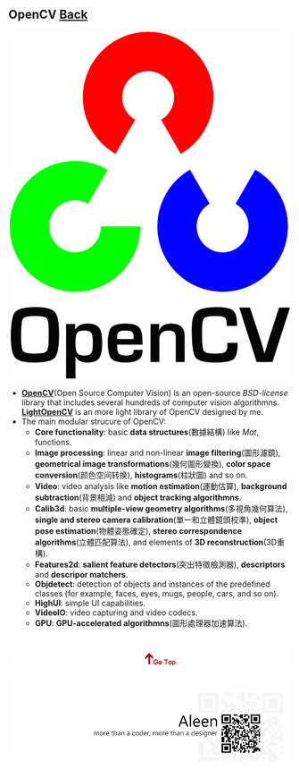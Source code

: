 ## OpenCV	[Back](./../vi.md)

<img src="./logo.png">

- [**OpenCV**](http://opencv.org/)(Open Source Computer Vision) is an open-source *BSD-license* library that includes several hundreds of computer vision algorithmns. [**LightOpenCV**](https://github.com/aleen42/LightOpenCV) is an more light library of OpenCV designed by me.
- The main modular strucure of OpenCV:
	- **Core functionality**: basic **data structures**(數據結構) like *Mat*, functions.
	- **Image processing**: linear and non-linear **image filtering**(圖形濾鏡), **geometrical image transformations**(幾何圖形變換), **color space conversion**(颜色空间转换), **histograms**(柱狀圖) and so on.
	- **Video**: video analysis like **motion estimation**(運動估算), **background subtraction**(背景相減) and **object tracking algorithmns**.
	- **Calib3d**: basic **multiple-view geometry algorithms**(多視角幾何算法), **single and stereo camera calibration**(單一和立體鏡頭校準), **object pose estimation**(物體姿態確定), **stereo correspondence algorithms**(立體匹配算法), and elements of **3D reconstruction**(3D重構).
	- **Features2d**: **salient feature detectors**(突出特徵檢測器), **descriptors** and **descripor matchers**.
	- **Objdetect**:  detection of objects and instances of the predefined classes (for example, faces, eyes, mugs, people, cars, and so on).
	- **HighUI**: simple UI capabilities.
	- **VideoIO**: video capturing and video codecs.
	- **GPU**: **GPU-accelerated algorithmns**(圖形處理器加速算法).

<a href="#" style="left:200px;"><img src="./../../pic/gotop.png"></a>
=====
<a href="http://aleen42.github.io/" target="_blank" ><img src="./../../pic/tail.gif"></a>
